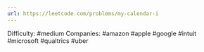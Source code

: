 ```yaml
---
url: https://leetcode.com/problems/my-calendar-i
---
```


Difficulty: #medium
Companies: #amazon #apple #google #intuit #microsoft #qualtrics #uber